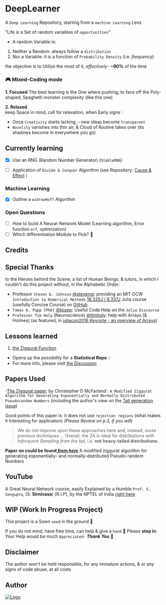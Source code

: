 # DeepLearner

A `Deep Learning` Repository, starting from a `machine Learning` Lens

"Life is a Set of random variables of `opportunities`"

- A random Variable is:

1. Neither a Random: always follow a `distribution`
2. Nor a Variable: it is a function of `Probability Density` (i.e. _frequency_)

the objective is to Utilize the most of it, _effectively_- **~90%** of the time

### 🎮 Mixed-Coding mode

**1. Focused**
The best learning is the One where pushing, to face off the Poly-shaped, Spaghetti monster complexity (like this one)

**2. Relaxed**  
keep Space in mind, call for relaxation, when Early _signs_ :

- Once `Creativity` starts lacking, - new ideas become `transparent`
- `Novelity` vanishes into thin air, & Cloud of Routine takes over (its shadows become in everywhere you go)

## Currently learning

- [x] Use an RNG (Random Number Generator) (`StableRNG`)

- [ ] Application of `Divide & Conquer` Algorithm (see Repository: [Cause & Effect](https://github.com/adamwillisMastery/CauseEffect) )

### Machine Learning 

- [x] Outline a `widrowHoff` Algorithm 

### Open Questions

- [ ] How to build A Neural-Network Model (Learning algorithm, Error function `erf`, optimization)
- [ ] Which differentiation Module to Pick? 🤔
  
## Credits

## Special Thanks

to the Heroes behind the Scene, a list of Human Beings, & tutors, in which I couldn't do this project without,
in the Alphabetic Order:

- Professor `Steven G. Johnson` [@stevengj](https://github.com/stevengj): providing an MIT OCW `Introduction to Numerical Methods` [18.335J / 6.337J](https://ocw.mit.edu/courses/mathematics/18-335j-introduction-to-numerical-methods-spring-2019/) Julia course (usefully Concise Course) on [GitHub](https://github.com/mitmath/18335/tree/spring19)
- `Tamas K. Papp [PhD]` [@tpapp](https://github.com/tpapp): Useful Code Help on the `Julia Discourse`
- `Professor Tim Holy` (Neuroscience) [@timholy](https://github.com/timholy): help with Arrays (& Holmes) (as featured, in [juliacon2016 Keynote - an overview of Arrays](https://www.youtube.com/watch?v=fl0g9tHeghA))

## Lessons learned

1. [the Ziggurat Function](https://github.com/adamwillisMastery/DeepLearner/discussions/12#discussioncomment-4287803)



- Opens up the _possibility_ for a **Statistical Repo** 💡
- For more info, please visit [the Discussion](https://github.com/adamwillisXanax/DeepLearner/discussions/12)

## Papers Used

-[The Ziggurat paper](https://arxiv.org/abs/1403.6870), by Christopher D McFarland : `A Modified Ziggurat Algorithm for Generating Exponentially and
Normally Distributed Pseudorandom Numbers` (including the author's view on the [Tail generation issue](https://github.com/adamwillisXanax/DeepLearner/discussions/12))

Good points of this paper is: it does not use `rejection regions` (what makes it Interesting for application) _(Please Review on p.3, if you will)_
>We do not improve upon these approaches here and, instead, _reuse previous techniques_
>...
>Overall, the ZA is ideal for distributions
>_with Infrequent Sampling from the tail_, i.e. **not heavy-tailed distributions.**

**Paper on could be found _[from here](https://www.ncbi.nlm.nih.gov/pmc/articles/PMC4812161/pdf/nihms-717849.pdf)_**
A modified ziggurat algorithm for generating exponentially- and normally-distributed Pseudo-random Numbers

## YouTube

A Great Neural Network course, easily Explained by a Humble `Prof. S. Sengupta`, (S: **Sirnivasa**) [R.I.P], by the NPTEL of India [right here](https://www.youtube.com/watch?v=xbYgKoG4x2g&list=PL53BE265CE4A6C056)

## WIP (Work In Progress Project)

This project is a Sown `seed` in the ground 🌱

If you do not mind, have free time, can help & give a `hand` 🤝
Please **step in**: Your Help would be much `Appreciated`- **_Thank You_** 🙏

## Disclaimer

The author won't be held responsible, for any immature actions, & or any signs of code abuse, at all costs

## Author

[![Logo](https://github.com/adamwillisMastery/adamwillisMastery/blob/main/Assets/logo.png)
](https://github.com/adamwillisMastery/adamwillisMastery)
